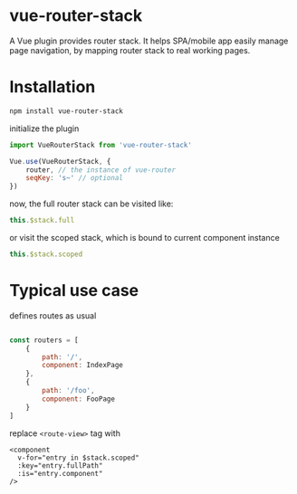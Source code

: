 # vue-router-stack

A Vue plugin provides router stack. It helps SPA/mobile app easily manage page navigation, by mapping router stack to real working pages.

# Installation

```sh
npm install vue-router-stack
```

initialize the plugin

```javascript
import VueRouterStack from 'vue-router-stack'

Vue.use(VueRouterStack, {
    router, // the instance of vue-router
    seqKey: 's~' // optional 
})
```

now, the full router stack can be visited like:

```javascript
this.$stack.full
```

or visit the scoped stack, which is bound to current component instance

```javascript
this.$stack.scoped
```

# Typical use case

defines routes as usual

```javascript

const routers = [
    {
        path: '/',
        component: IndexPage
    },
    {
        path: '/foo',
        component: FooPage
    }
]
```

replace `<route-view>` tag with

```vue
<component
  v-for="entry in $stack.scoped"
  :key="entry.fullPath"
  :is="entry.component"
/>
```
